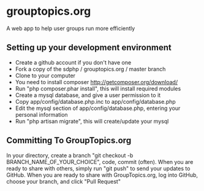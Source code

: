grouptopics.org
===============

A web app to help user groups run more efficiently

Setting up your development environment
---------------------------------------

- Create a github account if you don't have one
- Fork a copy of the sdphp / grouptopics.org / master branch
- Clone to your computer
- You need to install composer http://getcomposer.org/download/
- Run "php composer.phar install", this will install required modules
- Create a mysql database, and give a user permission to it
- Copy app/config/database.php.inc to app/config/database.php
- Edit the mysql section of app/config/database.php, entering your personal information
- Run "php artisan migrate", this will create/update your mysql 

Committing To GroupTopics.org
-----------------------------

In your directory, create a branch "git checkout -b BRANCH_NAME_OF_YOUR_CHOICE", code, commit (often).
When you are ready to share with others, simply run "git push" to send your updates to GitHub.
When you are ready to share with GroupTopics.org, log into GitHub, choose your branch, and click "Pull Request"
